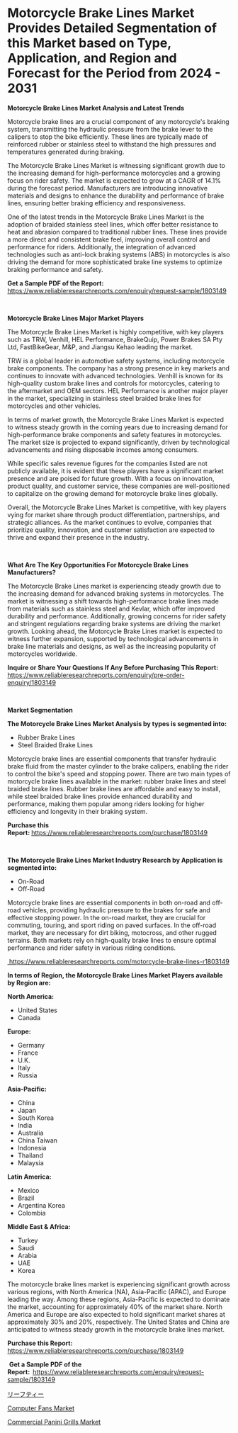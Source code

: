 <p><h1>Motorcycle Brake Lines Market Provides Detailed Segmentation of this Market based on Type, Application, and Region and Forecast for the Period from 2024 - 2031</h1></p><p><strong>Motorcycle Brake Lines Market Analysis and Latest Trends</strong></p>
<p><p>Motorcycle brake lines are a crucial component of any motorcycle's braking system, transmitting the hydraulic pressure from the brake lever to the calipers to stop the bike efficiently. These lines are typically made of reinforced rubber or stainless steel to withstand the high pressures and temperatures generated during braking.</p><p>The Motorcycle Brake Lines Market is witnessing significant growth due to the increasing demand for high-performance motorcycles and a growing focus on rider safety. The market is expected to grow at a CAGR of 14.1% during the forecast period. Manufacturers are introducing innovative materials and designs to enhance the durability and performance of brake lines, ensuring better braking efficiency and responsiveness.</p><p>One of the latest trends in the Motorcycle Brake Lines Market is the adoption of braided stainless steel lines, which offer better resistance to heat and abrasion compared to traditional rubber lines. These lines provide a more direct and consistent brake feel, improving overall control and performance for riders. Additionally, the integration of advanced technologies such as anti-lock braking systems (ABS) in motorcycles is also driving the demand for more sophisticated brake line systems to optimize braking performance and safety.</p></p>
<p><strong>Get a Sample PDF of the Report:&nbsp;</strong> <a href="https://www.reliableresearchreports.com/enquiry/request-sample/1803149">https://www.reliableresearchreports.com/enquiry/request-sample/1803149</a></p>
<p>&nbsp;</p>
<p><strong>Motorcycle Brake Lines Major Market Players</strong></p>
<p><p>The Motorcycle Brake Lines Market is highly competitive, with key players such as TRW, Venhill, HEL Performance, BrakeQuip, Power Brakes SA Pty Ltd, FastBikeGear, M&P, and Jiangsu Kehao leading the market. </p><p>TRW is a global leader in automotive safety systems, including motorcycle brake components. The company has a strong presence in key markets and continues to innovate with advanced technologies. Venhill is known for its high-quality custom brake lines and controls for motorcycles, catering to the aftermarket and OEM sectors. HEL Performance is another major player in the market, specializing in stainless steel braided brake lines for motorcycles and other vehicles. </p><p>In terms of market growth, the Motorcycle Brake Lines Market is expected to witness steady growth in the coming years due to increasing demand for high-performance brake components and safety features in motorcycles. The market size is projected to expand significantly, driven by technological advancements and rising disposable incomes among consumers.</p><p>While specific sales revenue figures for the companies listed are not publicly available, it is evident that these players have a significant market presence and are poised for future growth. With a focus on innovation, product quality, and customer service, these companies are well-positioned to capitalize on the growing demand for motorcycle brake lines globally. </p><p>Overall, the Motorcycle Brake Lines Market is competitive, with key players vying for market share through product differentiation, partnerships, and strategic alliances. As the market continues to evolve, companies that prioritize quality, innovation, and customer satisfaction are expected to thrive and expand their presence in the industry.</p></p>
<p>&nbsp;</p>
<p><strong>What Are The Key Opportunities For Motorcycle Brake Lines Manufacturers?</strong></p>
<p><p>The Motorcycle Brake Lines market is experiencing steady growth due to the increasing demand for advanced braking systems in motorcycles. The market is witnessing a shift towards high-performance brake lines made from materials such as stainless steel and Kevlar, which offer improved durability and performance. Additionally, growing concerns for rider safety and stringent regulations regarding brake systems are driving the market growth. Looking ahead, the Motorcycle Brake Lines market is expected to witness further expansion, supported by technological advancements in brake line materials and designs, as well as the increasing popularity of motorcycles worldwide.</p></p>
<p><strong>Inquire or Share Your Questions If Any Before Purchasing This Report:</strong> <a href="https://www.reliableresearchreports.com/enquiry/pre-order-enquiry/1803149">https://www.reliableresearchreports.com/enquiry/pre-order-enquiry/1803149</a></p>
<p>&nbsp;</p>
<p><strong>Market Segmentation</strong></p>
<p><strong>The Motorcycle Brake Lines Market Analysis by types is segmented into:</strong></p>
<p><ul><li>Rubber Brake Lines</li><li>Steel Braided Brake Lines</li></ul></p>
<p><p>Motorcycle brake lines are essential components that transfer hydraulic brake fluid from the master cylinder to the brake calipers, enabling the rider to control the bike's speed and stopping power. There are two main types of motorcycle brake lines available in the market: rubber brake lines and steel braided brake lines. Rubber brake lines are affordable and easy to install, while steel braided brake lines provide enhanced durability and performance, making them popular among riders looking for higher efficiency and longevity in their braking system.</p></p>
<p><strong>Purchase this Report:&nbsp;</strong><a href="https://www.reliableresearchreports.com/purchase/1803149">https://www.reliableresearchreports.com/purchase/1803149</a></p>
<p>&nbsp;</p>
<p><strong>The Motorcycle Brake Lines Market Industry Research by Application is segmented into:</strong></p>
<p><ul><li>On-Road</li><li>Off-Road</li></ul></p>
<p><p>Motorcycle brake lines are essential components in both on-road and off-road vehicles, providing hydraulic pressure to the brakes for safe and effective stopping power. In the on-road market, they are crucial for commuting, touring, and sport riding on paved surfaces. In the off-road market, they are necessary for dirt biking, motocross, and other rugged terrains. Both markets rely on high-quality brake lines to ensure optimal performance and rider safety in various riding conditions.</p></p>
<p><a href="https://www.reliableresearchreports.com/motorcycle-brake-lines-r1803149">&nbsp;https://www.reliableresearchreports.com/motorcycle-brake-lines-r1803149</a></p>
<p><strong>In terms of Region, the Motorcycle Brake Lines Market Players available by Region are:</strong></p>
<p>
    <p> <strong> North America: </strong>
        <ul>
            <li>United States</li>
            <li>Canada</li>
        </ul>
        </p> 
    <p> <strong> Europe: </strong>
        <ul>
            <li>Germany</li>
            <li>France</li>
            <li>U.K.</li>
            <li>Italy</li>
            <li>Russia</li>
        </ul>
        </p> 
    <p> <strong> Asia-Pacific: </strong>
        <ul>
            <li>China</li>
            <li>Japan</li>
            <li>South Korea</li>
            <li>India</li>
            <li>Australia</li>
            <li>China Taiwan</li>
            <li>Indonesia</li>
            <li>Thailand</li>
            <li>Malaysia</li>
        </ul>
        </p> 
    <p> <strong> Latin America: </strong>
        <ul>
            <li>Mexico</li>
            <li>Brazil</li>
            <li>Argentina Korea</li>
            <li>Colombia</li>
        </ul>
        </p> 
    <p> <strong> Middle East & Africa: </strong>
        <ul>
            <li>Turkey</li>
            <li>Saudi</li>
            <li>Arabia</li>
            <li>UAE</li>
            <li>Korea</li>
        </ul>
    </p>
    </p>
<p><p>The motorcycle brake lines market is experiencing significant growth across various regions, with North America (NA), Asia-Pacific (APAC), and Europe leading the way. Among these regions, Asia-Pacific is expected to dominate the market, accounting for approximately 40% of the market share. North America and Europe are also expected to hold significant market shares at approximately 30% and 20%, respectively. The United States and China are anticipated to witness steady growth in the motorcycle brake lines market.</p></p>
<p><strong>Purchase this Report: </strong><a href="https://www.reliableresearchreports.com/purchase/1803149">https://www.reliableresearchreports.com/purchase/1803149</a></p>
<p>&nbsp;<strong>Get a Sample PDF of the Report:&nbsp;&nbsp;</strong><a href="https://www.reliableresearchreports.com/enquiry/request-sample/1803149">https://www.reliableresearchreports.com/enquiry/request-sample/1803149</a></p>
<p><strong></strong></p>
<p><p><a href="https://github.com/SarahFahey88/Market-Research-Report-List-1/blob/main/928941832036.md">リーフティー</a></p><p><a href="https://github.com/okotobwrhuteie/Market-Research-Report-List-2/blob/main/computer-fans-market.md">Computer Fans Market</a></p><p><a href="https://github.com/myacatherineblakecaczo9vcsw/Market-Research-Report-List-2/blob/main/commercial-panini-grills-market.md">Commercial Panini Grills Market</a></p></p>